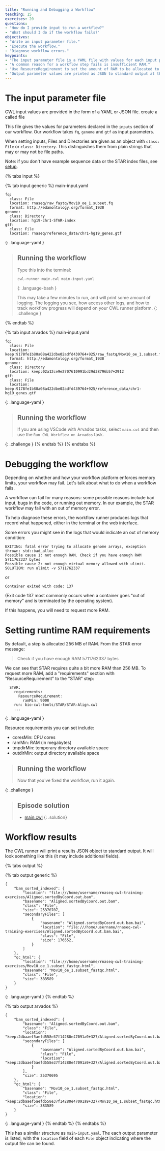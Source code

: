 ```yaml
---
title: "Running and Debugging a Workflow"
teaching: 15
exercises: 20
questions:
- "How do I provide input to run a workflow?"
- "What should I do if the workflow fails?"
objectives:
- "Write an input parameter file."
- "Execute the workflow."
- "Diagnose workflow errors."
keypoints:
- "The input parameter file is a YAML file with values for each input parameter."
- "A common reason for a workflow step fails is insufficient RAM."
- "Use ResourceRequirement to set the amount of RAM to be allocated to the job."
- "Output parameter values are printed as JSON to standard output at the end of the run."
---
```


# The input parameter file

CWL input values are provided in the form of a YAML or JSON file.
create a called file

This file gives the values for parameters declared in the `inputs`
section of our workflow.  Our workflow takes `fq`, `genome` and `gtf`
as input parameters.

When setting inputs, Files and Directories are given as an object with
`class: File` or `class: Directory`.  This distinguishes them from
plain strings that may or may not be file paths.

Note: if you don't have example sequence data or the STAR index files, see [setup](/setup.html).

<div>
{% tabs input %}

{% tab input generic %}
main-input.yaml
```
fq:
  class: File
  location: rnaseq/raw_fastq/Mov10_oe_1.subset.fq
  format: http://edamontology.org/format_1930
genome:
  class: Directory
  location: hg19-chr1-STAR-index
gtf:
  class: File
  location: rnaseq/reference_data/chr1-hg19_genes.gtf
```
{: .language-yaml }

> ## Running the workflow
>
> Type this into the terminal:
>
> ```
> cwl-runner main.cwl main-input.yaml
> ```
> {: .language-bash }
>
> This may take a few minutes to run, and will print some amount of
> logging.  The logging you see, how access other logs, and how to
> track workflow progress will depend on your CWL runner platform.
{: .challenge }

{% endtab %}

{% tab input arvados %}
main-input.yaml
```
fq:
  class: File
  location: keep:9178fe1b80a08a422dbe02adfd439764+925/raw_fastq/Mov10_oe_1.subset.fq
  format: http://edamontology.org/format_1930
genome:
  class: Directory
  location: keep:02a12ce9e2707610991bd29d38796b57+2912
gtf:
  class: File
  location: keep:9178fe1b80a08a422dbe02adfd439764+925/reference_data/chr1-hg19_genes.gtf
```
{: .language-yaml }

> ## Running the workflow
>
> If you are using VSCode with Arvados tasks, select `main.cwl` and
> then use the `Run CWL Workflow on Arvados` task.
>
{: .challenge }
{% endtab %}
{% endtabs %}
</div>

# Debugging the workflow

Depending on whether and how your workflow platform enforces memory
limits, your workflow may fail.  Let's talk about what to do when a
workflow fails.

A workflow can fail for many reasons: some possible reasons include
bad input, bugs in the code, or running out memory.  In our example,
the STAR workflow may fail with an out of memory error.

To help diagnose these errors, the workflow runner produces logs that
record what happened, either in the terminal or the web interface.

Some errors you might see in the logs that would indicate an out of
memory condition:

```
EXITING: fatal error trying to allocate genome arrays, exception thrown: std::bad_alloc
Possible cause 1: not enough RAM. Check if you have enough RAM 5711762337 bytes
Possible cause 2: not enough virtual memory allowed with ulimit. SOLUTION: run ulimit -v 5711762337
```

or

```
Container exited with code: 137
```

(Exit code 137 most commonly occurs when a container goes "out of memory" and is terminated by the operating system).

If this happens, you will need to request more RAM.

# Setting runtime RAM requirements

By default, a step is allocated 256 MB of RAM.  From the STAR error message:

> Check if you have enough RAM 5711762337 bytes

We can see that STAR requires quite a bit more RAM than 256 MB.  To
request more RAM, add a "requirements" section with
"ResourceRequirement" to the "STAR" step:

```
  STAR:
    requirements:
      ResourceRequirement:
        ramMin: 9000
    run: bio-cwl-tools/STAR/STAR-Align.cwl
	...
```
{: .language-yaml }

Resource requirements you can set include:

* coresMin: CPU cores
* ramMin: RAM (in megabytes)
* tmpdirMin: temporary directory available space
* outdirMin: output directory available space

> ## Running the workflow
>
> Now that you've fixed the workflow, run it again.
>
{: .challenge }

> ## Episode solution
> * <a href="../assets/answers/ep3/main.cwl">main.cwl</a>
{: .solution}

# Workflow results

The CWL runner will print a results JSON object to standard output.  It will look something like this (it may include additional fields).

<div>
{% tabs output %}

{% tab output generic %}
```
{
    "bam_sorted_indexed": {
        "location": "file:///home/username/rnaseq-cwl-training-exercises/Aligned.sortedByCoord.out.bam",
        "basename": "Aligned.sortedByCoord.out.bam",
        "class": "File",
        "size": 25370707,
        "secondaryFiles": [
            {
                "basename": "Aligned.sortedByCoord.out.bam.bai",
                "location": "file:///home/username/rnaseq-cwl-training-exercises/Aligned.sortedByCoord.out.bam.bai",
                "class": "File",
                "size": 176552,
            }
        ]
    },
    "qc_html": {
        "location": "file:///home/username/rnaseq-cwl-training-exercises/Mov10_oe_1.subset_fastqc.html",
        "basename": "Mov10_oe_1.subset_fastqc.html",
        "class": "File",
        "size": 383589
    }
}
```
{: .language-yaml }
{% endtab %}

{% tab output arvados %}
```
{
    "bam_sorted_indexed": {
        "basename": "Aligned.sortedByCoord.out.bam",
        "class": "File",
        "location": "keep:2dbaaef5aefd558e37f14280e47091a9+327/Aligned.sortedByCoord.out.bam",
        "secondaryFiles": [
            {
                "basename": "Aligned.sortedByCoord.out.bam.bai",
                "class": "File",
                "location": "keep:2dbaaef5aefd558e37f14280e47091a9+327/Aligned.sortedByCoord.out.bam.bai"
            }
        ],
        "size": 25370695
    },
    "qc_html": {
        "basename": "Mov10_oe_1.subset_fastqc.html",
        "class": "File",
        "location": "keep:2dbaaef5aefd558e37f14280e47091a9+327/Mov10_oe_1.subset_fastqc.html",
        "size": 383589
    }
}
```
{: .language-yaml }
{% endtab %}
{% endtabs %}
</div>

This has a similar structure as `main-input.yaml`.  The each output
parameter is listed, with the `location` field of each `File` object
indicating where the output file can be found.
